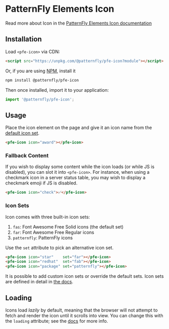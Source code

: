 # PatternFly Elements Icon
     
Read more about Icon in the [PatternFly Elements Icon documentation][docs]

##  Installation

Load `<pfe-icon>` via CDN:

```html
<script src="https://unpkg.com/@patternfly/pfe-icon?module"></script>
```

Or, if you are using [NPM](https://npm.im/@patternfly/pfe-icon/), install it

```bash
npm install @patternfly/pfe-icon
```

Then once installed, import it to your application:

```js
import '@patternfly/pfe-icon';
```

## Usage

Place the icon element on the page and give it an icon name from the [default icon set][icon-sets].

```html
<pfe-icon icon="award"></pfe-icon>
```

### Fallback Content

If you wish to display some content while the icon loads (or while JS is disabled),
you can slot it into `<pfe-icon>`. For instance, when using a checkmark icon in a server status
table, you may wish to display a checkmark emoji if JS is disabled.

```html
<pfe-icon icon="check">✅</pfe-icon>
```

### Icon Sets

Icon comes with three built-in icon sets:

1. `fas`: Font Awesome Free Solid icons (the default set)
1. `far`: Font Awesome Free Regular icons
1. `patternfly`: PatternFly icons

Use the `set` attribute to pick an alternative icon set.
```html
<pfe-icon icon="star"    set="far"></pfe-icon>
<pfe-icon icon="redhat"  set="fab"></pfe-icon>
<pfe-icon icon="package" set="patternfly"></pfe-icon>
```

It is possible to add custom icon sets or override the default sets.
Icon sets are defined in detail in [the docs][icon-sets].

## Loading

Icons load _lazily_ by default, meaning that the browser will not attempt to fetch and render the
icon until it scrolls into view. You can change this with the `loading` attribute;
see the [docs][docs] for more info.

[docs]: https://patternflyelements.org/components/icon/
[icon-sets]: https://patternflyelements.org/components/icon/#icon-sets

